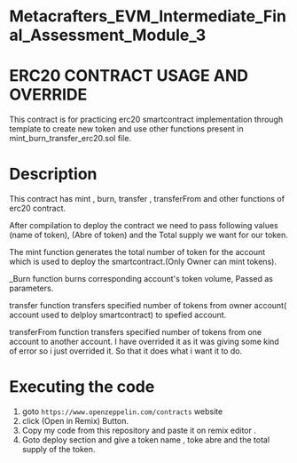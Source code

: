 # Metacrafters_EVM_Intermediate_Final_Assessment_Module_3

# ERC20 CONTRACT USAGE AND OVERRIDE

This contract is for practicing erc20 smartcontract implementation through template to create new token and use other functions present in mint_burn_transfer_erc20.sol file.

# Description
This contract has mint , burn, transfer , transferFrom and other functions of erc20 contract.

After compilation to deploy the contract we need to pass following values (name of token), (Abre of token) and the Total supply we want for our token.

The mint function generates the total number of token for the account which is used to deploy the smartcontract.(Only Owner can mint tokens).

_Burn function burns corresponding account's token volume, Passed as parameters.

transfer function transfers specified number of tokens from owner account( account used to delploy smartcontract) to spefied account.

transferFrom function transfers specified number of tokens from one account to another account. I have overrided it as it was giving some kind of error so i just overrided it. So that it does what i want it to do.

# Executing the code

1.  goto ```https://www.openzeppelin.com/contracts``` website
2.  click (Open in Remix) Button.
3.  Copy my code from this repository and paste it on remix editor .
4.  Goto deploy section and give a token name , toke abre and the total supply of the token.
